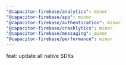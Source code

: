 ```yaml
---
"@capacitor-firebase/analytics": minor
"@capacitor-firebase/app": minor
"@capacitor-firebase/authentication": minor
"@capacitor-firebase/crashlytics": minor
"@capacitor-firebase/messaging": minor
"@capacitor-firebase/performance": minor
---
```


feat: update all native SDKs
